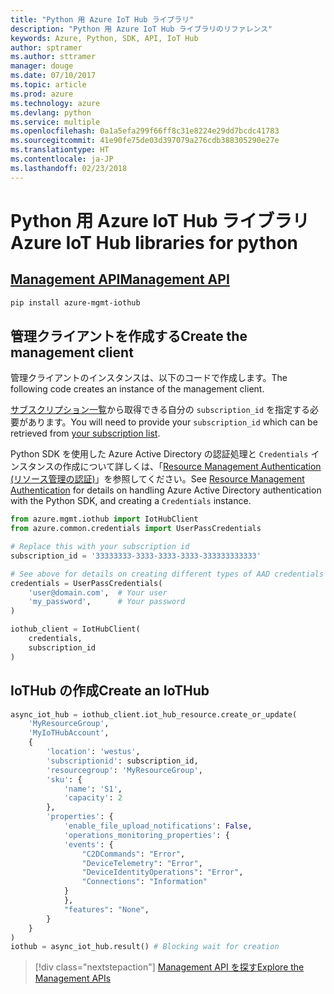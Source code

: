 ```yaml
---
title: "Python 用 Azure IoT Hub ライブラリ"
description: "Python 用 Azure IoT Hub ライブラリのリファレンス"
keywords: Azure, Python, SDK, API, IoT Hub
author: sptramer
ms.author: sttramer
manager: douge
ms.date: 07/10/2017
ms.topic: article
ms.prod: azure
ms.technology: azure
ms.devlang: python
ms.service: multiple
ms.openlocfilehash: 0a1a5efa299f66ff8c31e8224e29dd7bcdc41783
ms.sourcegitcommit: 41e90fe75de03d397079a276cdb388305290e27e
ms.translationtype: HT
ms.contentlocale: ja-JP
ms.lasthandoff: 02/23/2018
---
```

# <a name="azure-iot-hub-libraries-for-python"></a><span data-ttu-id="95d25-104">Python 用 Azure IoT Hub ライブラリ</span><span class="sxs-lookup"><span data-stu-id="95d25-104">Azure IoT Hub libraries for python</span></span>

## <a name="management-apipythonapioverviewazureiotmanagement"></a>[<span data-ttu-id="95d25-105">Management API</span><span class="sxs-lookup"><span data-stu-id="95d25-105">Management API</span></span>](/python/api/overview/azure/iot/management)

```bash
pip install azure-mgmt-iothub
```

## <a name="create-the-management-client"></a><span data-ttu-id="95d25-106">管理クライアントを作成する</span><span class="sxs-lookup"><span data-stu-id="95d25-106">Create the management client</span></span>

<span data-ttu-id="95d25-107">管理クライアントのインスタンスは、以下のコードで作成します。</span><span class="sxs-lookup"><span data-stu-id="95d25-107">The following code creates an instance of the management client.</span></span>

<span data-ttu-id="95d25-108">[サブスクリプション一覧](https://manage.windowsazure.com/#Workspaces/AdminTasks/SubscriptionMapping)から取得できる自分の ``subscription_id`` を指定する必要があります。</span><span class="sxs-lookup"><span data-stu-id="95d25-108">You will need to provide your ``subscription_id`` which can be retrieved from [your subscription list](https://manage.windowsazure.com/#Workspaces/AdminTasks/SubscriptionMapping).</span></span>

<span data-ttu-id="95d25-109">Python SDK を使用した Azure Active Directory の認証処理と ``Credentials`` インスタンスの作成について詳しくは、「[Resource Management Authentication (リソース管理の認証)](/python/azure/python-sdk-azure-authenticate)」を参照してください。</span><span class="sxs-lookup"><span data-stu-id="95d25-109">See [Resource Management Authentication](/python/azure/python-sdk-azure-authenticate) for details on handling Azure Active Directory authentication with the Python SDK, and creating a ``Credentials`` instance.</span></span>

```python
from azure.mgmt.iothub import IotHubClient
from azure.common.credentials import UserPassCredentials

# Replace this with your subscription id
subscription_id = '33333333-3333-3333-3333-333333333333'

# See above for details on creating different types of AAD credentials
credentials = UserPassCredentials(
    'user@domain.com',  # Your user
    'my_password',      # Your password
)

iothub_client = IotHubClient(
    credentials,
    subscription_id
)
```

## <a name="create-an-iothub"></a><span data-ttu-id="95d25-110">IoTHub の作成</span><span class="sxs-lookup"><span data-stu-id="95d25-110">Create an IoTHub</span></span>
```python
async_iot_hub = iothub_client.iot_hub_resource.create_or_update(
    'MyResourceGroup',
    'MyIoTHubAccount',
    {
        'location': 'westus',
        'subscriptionid': subscription_id,
        'resourcegroup': 'MyResourceGroup',
        'sku': {
            'name': 'S1',
            'capacity': 2
        },
        'properties': {
            'enable_file_upload_notifications': False,
            'operations_monitoring_properties': {
            'events': {
                "C2DCommands": "Error",
                "DeviceTelemetry": "Error",
                "DeviceIdentityOperations": "Error",
                "Connections": "Information"
            }
            },
            "features": "None",
        }
    }
)
iothub = async_iot_hub.result() # Blocking wait for creation
```

> [!div class="nextstepaction"]
> [<span data-ttu-id="95d25-111">Management API を探す</span><span class="sxs-lookup"><span data-stu-id="95d25-111">Explore the Management APIs</span></span>](/python/api/overview/azure/iot/management)